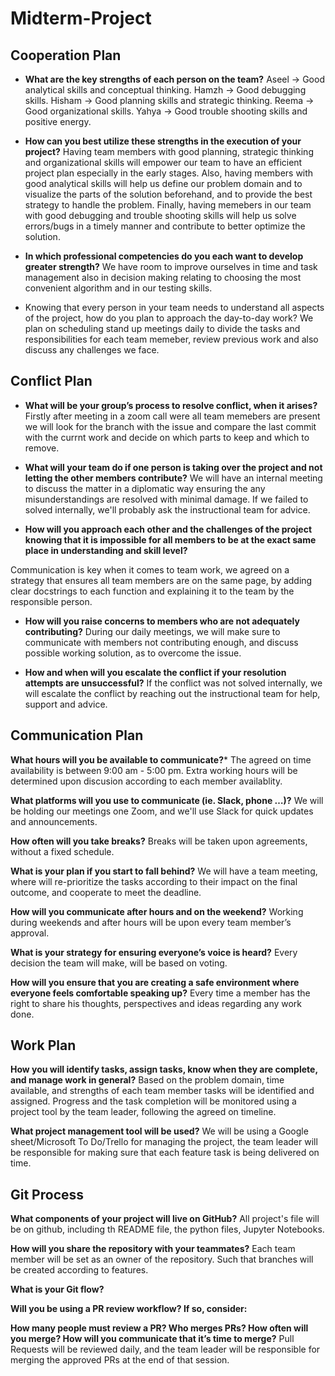 # Midterm-Project


## Cooperation Plan

- **What are the key strengths of each person on the team?**
Aseel -> Good analytical skills and conceptual thinking.
Hamzh -> Good debugging skills.
Hisham -> Good planning skills and strategic thinking.
Reema -> Good organizational skills.
Yahya -> Good trouble shooting skills and positive energy.

- **How can you best utilize these strengths in the execution of your project?**
Having team members with good planning, strategic thinking and organizational skills will empower our team to have an efficient project plan especially in the early stages.
Also, having members with good analytical skills will help us define our problem domain and to visualize the parts of the solution beforehand, and to provide the best strategy to handle the problem.
Finally, having memebers in our team with good debugging and trouble shooting skills will help us solve errors/bugs in a timely manner and contribute to better optimize the solution.

 
- **In which professional competencies do you each want to develop greater strength?**
We have room to improve ourselves in time and task management also in decision making relating to choosing the most convenient algorithm and in our testing skills. 

- Knowing that every person in your team needs to understand all aspects of the project, how do you plan to approach the day-to-day work?
We plan on scheduling stand up meetings daily to divide the tasks and responsibilities for each team memeber, review previous work and also discuss any challenges we face.



## Conflict Plan

- **What will be your group’s process to resolve conflict, when it arises?**
Firstly after meeting in a zoom call were all team memebers are present we will look for the branch with the issue and compare the last commit with the currnt work and decide on which parts to keep and which to remove.

- **What will your team do if one person is taking over the project and not letting the other members contribute?**
We will have an internal meeting to discuss the matter in a diplomatic way ensuring the any misunderstandings are resolved with minimal damage. If we failed to solved internally, we'll probably ask the instructional team for advice. 

- **How will you approach each other and the challenges of the project knowing that it is impossible for all members to be at the exact same place in understanding and skill level?**

Communication is key when it comes to team work, we agreed on a strategy that ensures all team members are on the same page, by adding clear docstrings to each function and explaining it to the team by the responsible person.

- **How will you raise concerns to members who are not adequately contributing?**
During our daily meetings, we will make sure to communicate with members not contributing enough, and discuss possible working solution, as to overcome the issue.

- **How and when will you escalate the conflict if your resolution attempts are unsuccessful?**
If the conflict was not solved internally, we will escalate the conflict by reaching out the instructional team for help, support and advice.

## Communication Plan

**What hours will you be available to communicate?***
The agreed on time availability is between 9:00 am - 5:00 pm. Extra working hours will be determined upon discusion according to each member availablity.

**What platforms will you use to communicate (ie. Slack, phone …)?**
We will be holding our meetings one Zoom, and we'll use Slack for quick updates and announcements.

**How often will you take breaks?**
Breaks will be taken upon agreements, without a fixed schedule.

**What is your plan if you start to fall behind?**
We will have a team meeting, where will re-prioritize the tasks according to their impact on the final outcome, and cooperate to meet the deadline.

**How will you communicate after hours and on the weekend?**
Working during weekends and after hours will be upon every team member’s approval.

**What is your strategy for ensuring everyone’s voice is heard?**
Every decision the team will make, will be based on voting.

**How will you ensure that you are creating a safe environment where everyone feels comfortable speaking up?**
Every time a member has the right to share his thoughts, perspectives and ideas regarding any work done.

## Work Plan
**How you will identify tasks, assign tasks, know when they are complete, and manage work in general?**
Based on the problem domain, time available, and strengths of each team member tasks will be identified and assigned. Progress and the task completion will be monitored using a project tool by the team leader, following the agreed on timeline.

**What project management tool will be used?**
We will be using a Google sheet/Microsoft To Do/Trello for managing the project, the team leader will be responsible for making sure that each feature task is being delivered on time.

## Git Process
**What components of your project will live on GitHub?**
All project's file will be on github, including th README file, the python files, Jupyter Notebooks.

**How will you share the repository with your teammates?** 
Each team member will be set as an owner of the repository. Such that branches will be created according to features.

**What is your Git flow?**

**Will you be using a PR review workflow? If so, consider:**

**How many people must review a PR? Who merges PRs? How often will you merge? How will you communicate that it’s time to merge?**
Pull Requests will be reviewed daily, and the team leader will be responsible for merging the approved PRs at the end of that session. 



